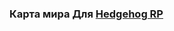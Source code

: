 ### Карта мира Для [Hedgehog RP]([https://vk.com/hedgehogs_army](https://github.com/MaSStiK/hedgehog-rp))
